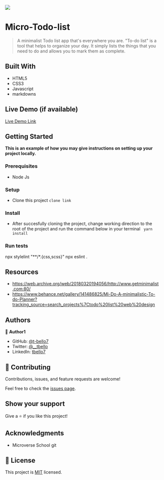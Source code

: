 ![](https://img.shields.io/badge/Microverse-blueviolet)

# Micro-Todo-list

>A minimalist Todo list app that's everywhere you are. "To-do list" is a tool that helps to organize your day. It simply lists the things that you need to do and allows you to mark them as complete. 

## Built With

- HTML5
- CSS3
- Javascript
- markdowns

## Live Demo (if available)

[Live Demo Link](https://t-bello7.github.io/micro-webpack/)


## Getting Started

**This is an example of how you may give instructions on setting up your project locally.**

### Prerequisites
- Node Js

### Setup
- Clone this project 
`clone link`

### Install
- After succesfully cloning the project, change working direction to the root of the project and run the command below in your terminal
` yarn install`
<!-- ### Usage -->

### Run tests
npx stylelint "**/*.{css,scss}"
npx eslint .
<!-- ### Deployment -->

## Resources
- https://web.archive.org/web/20180320194056/http://www.getminimalist.com:80/
- https://www.behance.net/gallery/141486825/Mi-Do-A-minimalistic-To-do-Planner?tracking_source=search_projects%7Ctodo%20list%20web%20design
## Authors

👤 **Author1**

- GitHub: [@t-bello7](https://github.com/t-bello7)
- Twitter: [@__tbello](https://twitter.com/__tbello)
- LinkedIn: [tbello7](https://linkedin.com/in/tbello7)


## 🤝 Contributing

Contributions, issues, and feature requests are welcome!

Feel free to check the [issues page](../../issues/).

## Show your support

Give a ⭐️ if you like this project!

## Acknowledgments

- Microverse School git

## 📝 License

This project is [MIT](./MIT.md) licensed.